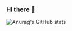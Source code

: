 ### Hi there 👋

![Anurag's GitHub stats](https://github-readme-stats.vercel.app/api?username=Cer3s-k&hide=stars&show_icons=true&theme=cobalt)

<!--
![Top Langs](https://github-readme-stats.vercel.app/api/top-langs/?username=Cer3s-k&layout=compact&theme=tokyonight)
-->


<!--
**Cer3s-k/Cer3s-k** is a ✨ _special_ ✨ repository because its `README.md` (this file) appears on your GitHub profile.

Here are some ideas to get you started:

- 🔭 I’m currently working on ...
- 🌱 I’m currently learning ...
- 👯 I’m looking to collaborate on ...
- 🤔 I’m looking for help with ...
- 💬 Ask me about ...
- 📫 How to reach me: ...
- 😄 Pronouns: ...
- ⚡ Fun fact: ...
-->

